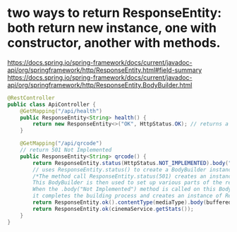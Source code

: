 # two ways to return ResponseEntity: both return new instance, one with constructor, another with methods.

https://docs.spring.io/spring-framework/docs/current/javadoc-api/org/springframework/http/ResponseEntity.html#field-summary
https://docs.spring.io/spring-framework/docs/current/javadoc-api/org/springframework/http/ResponseEntity.BodyBuilder.html

```java
@RestController
public class ApiController {
    @GetMapping("/api/health")
    public ResponseEntity<String> health() {
        return new ResponseEntity<>("OK", HttpStatus.OK); // returns a new instance (with a body of String "OK") by using the ResponseEntity constructor
    }

    @GetMapping("/api/qrcode")
    // return 501 Not Implemented
    public ResponseEntity<String> qrcode() {
        return ResponseEntity.status(HttpStatus.NOT_IMPLEMENTED).body("Not Implemented"); 
        // uses ResponseEntity.status() to create a BodyBuilder instance and then calls body() to create the ResponseEntity instance
        /*The method call ResponseEntity.status(501) creates an instance of ResponseEntity.BodyBuilder. 
        This BodyBuilder is then used to set up various parts of the response entity. 
        When the .body("Not Implemented") method is called on this BodyBuilder, 
        it completes the building process and creates an instance of ResponseEntity<String> with the specified status and body. */
        return ResponseEntity.ok().contentType(mediaType).body(bufferedImage);
        return ResponseEntity.ok(cinemaService.getStats());
    }
}

```